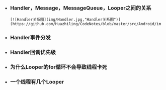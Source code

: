 - ### Handler，Message，MessageQueue，Looper之间的关系
      [![Handler关系图](img/Handler.jpg,"Handler关系图")](https://github.com/Huazhiling/CodeNotes/blob/master/src/Android/img/Handler.jpg)

- ### Handler事件分发

- ### Handler回调优先级

- ### 为什么Looper的for循环不会导致线程卡死

- ### 一个线程有几个Looper